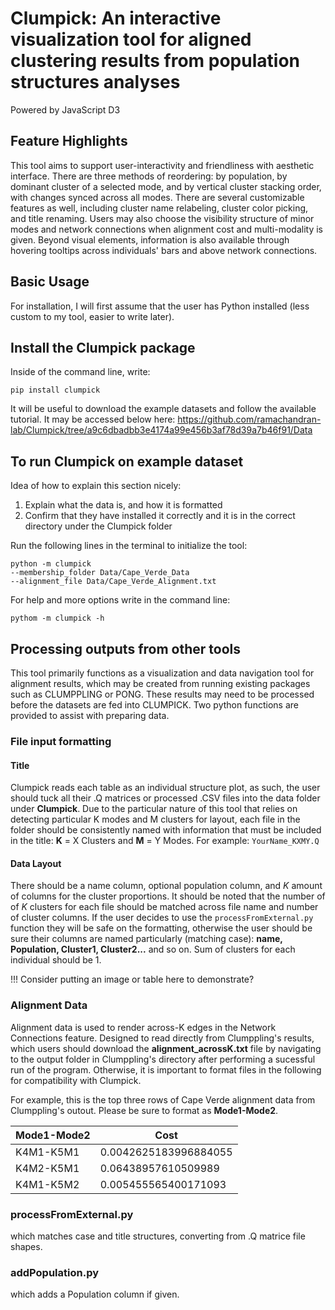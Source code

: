 # Clumpick: An interactive visualization tool for aligned clustering results from population structures analyses
Powered by JavaScript D3
## Feature Highlights
This tool aims to support user-interactivity and friendliness with aesthetic interface. There are three methods of reordering: by population, by dominant cluster of a selected mode, and by vertical cluster stacking order, with changes synced across all modes. There are several customizable features as well, including cluster name relabeling, cluster color picking, and title renaming. Users may also choose the visibility structure of minor modes and network connections when alignment cost and multi-modality is given. Beyond visual elements, information is also available through hovering tooltips across individuals' bars and above network connections. 
## Basic Usage

For installation, I will first assume that the user has Python installed (less custom to my tool, easier to write later). 

## Install the Clumpick package

Inside of the command line, write:
````
pip install clumpick
````
It will be useful to download the example datasets and follow the available tutorial. It may be accessed below here: 
https://github.com/ramachandran-lab/Clumpick/tree/a9c6dbadbb3e4174a99e456b3af78d39a7b46f91/Data

## To run Clumpick on example dataset
Idea of how to explain this section nicely:
1. Explain what the data is, and how it is formatted
2. Confirm that they have installed it correctly and it is in the correct directory under the Clumpick folder


Run the following lines in the terminal to initialize the tool:
````
python -m clumpick 
--membership_folder Data/Cape_Verde_Data 
--alignment_file Data/Cape_Verde_Alignment.txt 
````
For help and more options write in the command line:
````
pythom -m clumpick -h
````
## Processing outputs from other tools
This tool primarily functions as a visualization and data navigation tool for alignment results, which may be created from running existing packages such as CLUMPPLING or PONG. These results may need to be processed before the datasets are fed into CLUMPICK. Two python functions are provided to assist with preparing data.

### File input formatting 
#### Title 
Clumpick reads each table as an individual structure plot, as such, the user should tuck all their .Q matrices or processed .CSV files into the data folder under **Clumpick**. Due to the particular nature of this tool that relies on detecting particular K modes and M clusters for layout, each file in the folder should be consistently named with information that must be included in the title: **K** = X Clusters and **M** = Y Modes. For example: ````YourName_KXMY.Q````



#### Data Layout
There should be a name column, optional population column, and $K$ amount of columns for the cluster proportions. It should be noted that the number of of $K$ clusters for each file should be matched across file name and number of cluster columns. If the user decides to use the ````processFromExternal.py```` function they will be safe on the formatting, otherwise the user should be sure their columns are named particularly (matching case): **name, Population, Cluster1, Cluster2...** and so on. Sum of clusters for each individual should be 1.  

!!! Consider putting an image or table here to demonstrate?

### Alignment Data
Alignment data is used to render across-K edges in the Network Connections feature. Designed to read directly from Clumppling's results, which users should download the **alignment_acrossK.txt** file by navigating to the output folder in Clumppling's directory after performing a sucessful run of the program. Otherwise, it is important to format files in the following for compatibility with Clumpick. 

For example, this is the top three rows of Cape Verde alignment data from Clumppling's outout. Please be sure to format as **Mode1-Mode2**. 

| Mode1-Mode2 | Cost                  |
|-------------|-----------------------|
| K4M1-K5M1   | 0.0042625183996884055 |
| K4M2-K5M1   | 0.06438957610509989   |
| K4M1-K5M2   | 0.005455565400171093  |


### processFromExternal.py
which matches case and title structures, converting from .Q matrice file shapes. 
### addPopulation.py
which adds a Population column if given. 

